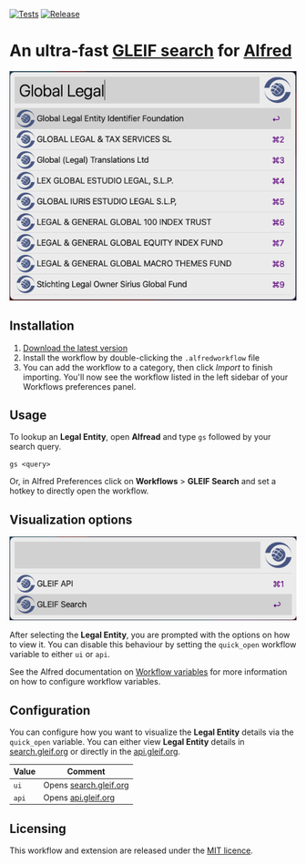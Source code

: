 [![Tests](https://github.com/igalita/alfred-gleif-search/actions/workflows/tests.yml/badge.svg)](https://github.com/igalita/alfred-gleif-search/actions/workflows/tests.yml) [![Release](https://github.com/igalita/alfred-gleif-search/actions/workflows/release.yml/badge.svg)](https://github.com/igalita/alfred-gleif-search/actions/workflows/release.yml) 

# An ultra-fast [GLEIF search](https://search.gleif.org) for [Alfred](https://www.alfredapp.com/)

![Screenshot](screenshot_1.png)

## Installation

1. [Download the latest version](https://github.com/igalita/alfred-gleif-search/releases)
2. Install the workflow by double-clicking the `.alfredworkflow` file
3. You can add the workflow to a category, then click *Import* to finish importing. You'll now see the workflow listed in the left sidebar of your Workflows preferences panel.

## Usage

To lookup an **Legal Entity**, open **Alfread** and type `gs` followed by your search query.

```,
gs <query>
```

Or, in Alfred Preferences click on **Workflows** > **GLEIF Search** and set a hotkey to directly open the workflow.

## Visualization options 

![Screenshot](screenshot_2.png)

After selecting the **Legal Entity**, you are prompted with the options on how to view it. You can disable this behaviour by setting the `quick_open` workflow variable to either `ui` or `api`.

See the Alfred documentation on [Workflow variables](https://www.alfredapp.com/help/workflows/advanced/variables/) for more information on how to configure workflow variables.

## Configuration

You can configure how you want to visualize the **Legal Entity** details via the `quick_open` variable. You can either view **Legal Entity** details in [search.gleif.org](https://search.gleif.org) or directly in the [api.gleif.org](https://api.gleif.org).

| Value | Comment |
|-------| --------|
| `ui`  | Opens [search.gleif.org](https://search.gleif.org) |
| `api`  | Opens [api.gleif.org](https://api.gleif.org) |

## Licensing

This workflow and extension are released under the [MIT licence](./LICENSE).

